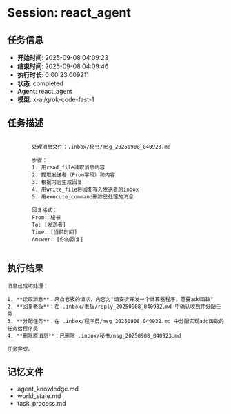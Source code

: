 # Session: react_agent

## 任务信息
- **开始时间**: 2025-09-08 04:09:23
- **结束时间**: 2025-09-08 04:09:46
- **执行时长**: 0:00:23.009211
- **状态**: completed
- **Agent**: react_agent
- **模型**: x-ai/grok-code-fast-1

## 任务描述
```

        处理消息文件：.inbox/秘书/msg_20250908_040923.md
        
        步骤：
        1. 用read_file读取消息内容
        2. 提取发送者（From字段）和内容
        3. 根据内容生成回复
        4. 用write_file将回复写入发送者的inbox
        5. 用execute_command删除已处理的消息
        
        回复格式：
        From: 秘书
        To: [发送者]
        Time: [当前时间]
        Answer: [你的回复]
        
```

## 执行结果
```
消息已成功处理：

1. **读取消息**：来自老板的请求，内容为"请安排开发一个计算器程序，需要add函数"
2. **回复老板**：在 .inbox/老板/reply_20250908_040932.md 中确认收到并分配任务
3. **分配任务**：在 .inbox/程序员/msg_20250908_040932.md 中分配实现add函数的任务给程序员
4. **删除原消息**：已删除 .inbox/秘书/msg_20250908_040923.md

任务完成。
```

## 记忆文件
- agent_knowledge.md
- world_state.md  
- task_process.md
